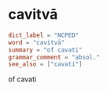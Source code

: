 # cavitvā

``` toml
dict_label = "NCPED"
word = "cavitvā"
summary = "of cavati"
grammar_comment = "absol."
see_also = ["cavati"]
```

of cavati

